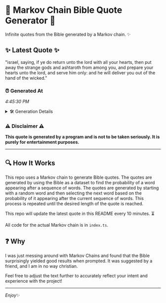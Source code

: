 # 📖 Markov Chain Bible Quote Generator 📖

Infinite quotes from the Bible generated by a Markov chain. ✨

## ✨ Latest Quote ✨
"israel, saying, if ye do return unto the lord with all your hearts, then put away the strange gods and ashtaroth from among you, and prepare your hearts unto the lord, and serve him only: and he will deliver you out of the hand of the wicked."

### ⏰ Generated At
*4:45:30 PM*

<details>
    <summary>🛠️ Generation Details</summary>
    <p>
        <strong>🌱 Seed:</strong> israel,<br>
        <strong>🔄 Iterations:</strong> 46<br>
        <strong>📜 Context History:</strong><br>[ israel, ]: saying,<br>[ israel,, saying, ]: if<br>[ israel,, saying,, if ]: ye<br>[ israel,, saying,, if, ye ]: do<br>[ israel,, saying,, if, ye, do ]: return<br>[ israel,, saying,, if, ye, do, return ]: unto<br>[ saying,, if, ye, do, return, unto ]: the<br>[ if, ye, do, return, unto, the ]: lord<br>[ ye, do, return, unto, the, lord ]: with<br>[ do, return, unto, the, lord, with ]: all<br>[ return, unto, the, lord, with, all ]: your<br>[ unto, the, lord, with, all, your ]: hearts,<br>[ the, lord, with, all, your, hearts, ]: then<br>[ lord, with, all, your, hearts,, then ]: put<br>[ with, all, your, hearts,, then, put ]: away<br>[ all, your, hearts,, then, put, away ]: the<br>[ your, hearts,, then, put, away, the ]: strange<br>[ hearts,, then, put, away, the, strange ]: gods<br>[ then, put, away, the, strange, gods ]: and<br>[ put, away, the, strange, gods, and ]: ashtaroth<br>[ away, the, strange, gods, and, ashtaroth ]: from<br>[ the, strange, gods, and, ashtaroth, from ]: among<br>[ strange, gods, and, ashtaroth, from, among ]: you,<br>[ gods, and, ashtaroth, from, among, you, ]: and<br>[ and, ashtaroth, from, among, you,, and ]: prepare<br>[ ashtaroth, from, among, you,, and, prepare ]: your<br>[ from, among, you,, and, prepare, your ]: hearts<br>[ among, you,, and, prepare, your, hearts ]: unto<br>[ you,, and, prepare, your, hearts, unto ]: the<br>[ and, prepare, your, hearts, unto, the ]: lord,<br>[ prepare, your, hearts, unto, the, lord, ]: and<br>[ your, hearts, unto, the, lord,, and ]: serve<br>[ hearts, unto, the, lord,, and, serve ]: him<br>[ unto, the, lord,, and, serve, him ]: only:<br>[ the, lord,, and, serve, him, only: ]: and<br>[ lord,, and, serve, him, only:, and ]: he<br>[ and, serve, him, only:, and, he ]: will<br>[ serve, him, only:, and, he, will ]: deliver<br>[ him, only:, and, he, will, deliver ]: you<br>[ only:, and, he, will, deliver, you ]: out<br>[ and, he, will, deliver, you, out ]: of<br>[ he, will, deliver, you, out, of ]: the<br>[ will, deliver, you, out, of, the ]: hand<br>[ deliver, you, out, of, the, hand ]: of<br>[ you, out, of, the, hand, of ]: the<br>[ out, of, the, hand, of, the ]: wicked.<br>
    </p>
</details>

### ⚠️ Disclaimer ⚠️
**This quote is generated by a program and is not to be taken seriously. It is purely for entertainment purposes.**

---

## 🔍 How It Works

This repo uses a Markov chain to generate Bible quotes. The quotes are generated by using the Bible as a dataset to find the probability of a word appearing after a sequence of words. The quotes are generated by starting with a random word and then selecting the next word based on the probability of it appearing after the current sequence of words. This process is repeated until the desired length of the quote is reached.

This repo will update the latest quote in this README every 10 minutes. ⏳

All code for the actual Markov chain is in `index.ts`.

## ❓ Why

I was just messing around with Markov Chains and found that the Bible surprisingly yielded good results when prompted. 
It was suggested by a friend, and I am in no way christian.

Feel free to adjust the text further to accurately reflect your intent and experience with the project!

---

*Enjoy*✨
